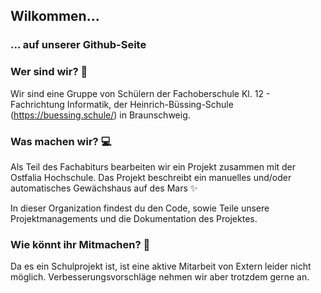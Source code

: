 ## Wilkommen...
### ... auf unserer Github-Seite

### Wer sind wir? 👥
Wir sind eine Gruppe von Schülern der Fachoberschule Kl. 12 - Fachrichtung Informatik, der Heinrich-Büssing-Schule (https://buessing.schule/) in Braunschweig.


### Was machen wir? 💻
Als Teil des Fachabiturs bearbeiten wir ein Projekt zusammen mit der Ostfalia Hochschule.
Das Projekt beschreibt ein manuelles und/oder automatisches Gewächshaus auf des Mars ✨

In dieser Organization findest du den Code, sowie Teile unsere Projektmanagements und die Dokumentation des Projektes.


### Wie könnt ihr Mitmachen? 🤝
Da es ein Schulprojekt ist, ist eine aktive Mitarbeit von Extern leider nicht möglich.
Verbesserungsvorschläge nehmen wir aber trotzdem gerne an.

<!--

**Here are some ideas to get you started:**

🙋‍♀️ A short introduction - what is your organization all about?
🌈 Contribution guidelines - how can the community get involved?
👩‍💻 Useful resources - where can the community find your docs? Is there anything else the community should know?
🍿 Fun facts - what does your team eat for breakfast?
🧙 Remember, you can do mighty things with the power of [Markdown](https://docs.github.com/github/writing-on-github/getting-started-with-writing-and-formatting-on-github/basic-writing-and-formatting-syntax)
-->
